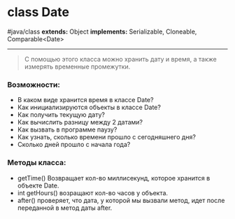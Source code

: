 # class Date
#java/class 
**extends:** Object
**implements:** Serializable, Cloneable, Comparable\<Date>

---

>С помощью этого класса можно хранить дату и время, а также измерять временные промежутки.

### Возможности:
- В каком виде хранится время в классе Date?
- Как инициализируются объекты в классе Date?
- Как получить текущую дату?
- Как вычислить разницу между 2 датами?
- Как вызвать в программе паузу?
- Как узнать, сколько времени прошло с сегодняшнего дня?
- Сколько дней прошло с начала года?


### Методы класса:
- getTime() Возвращает кол-во миллисекунд, которое хранится в объекте Date.
- int getHours() возращают кол-во часов у объекта.
- after() проверяет, что дата, у которой мы вызвали метод, идет после переданной в метод даты after.
